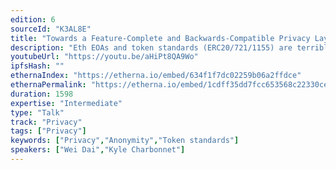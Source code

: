 ```yaml
---
edition: 6
sourceId: "K3AL8E"
title: "Towards a Feature-Complete and Backwards-Compatible Privacy Layer for Ethereum"
description: "Eth EOAs and token standards (ERC20/721/1155) are terrible for end-user privacy. Can we build an alternative to them that preserves the existing functionalities while providing meaningful anonymity and privacy? This talk explores the functionality requirements of Eth user accounts, such as asset use authorization, asset & identity provenance, what privacy means in the areas of DeFi, NFTs, and identity, as well as concrete ways to build such an ecosystem."
youtubeUrl: "https://youtu.be/aHiPt8QA9Wo"
ipfsHash: ""
ethernaIndex: "https://etherna.io/embed/634f1f7dc02259b06a2ffdce"
ethernaPermalink: "https://etherna.io/embed/1cdff35dd7fcc653568c22330ce77e265d45c0d96c139f7ce8b5e92da1932c63"
duration: 1598
expertise: "Intermediate"
type: "Talk"
track: "Privacy"
tags: ["Privacy"]
keywords: ["Privacy","Anonymity","Token standards"]
speakers: ["Wei Dai","Kyle Charbonnet"]
---
```

